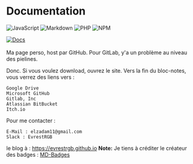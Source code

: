 # Documentation

![JavaScript](https://img.shields.io/badge/javascript-%23323330.svg?style=for-the-badge&logo=javascript&logoColor=%23F7DF1E)  ![Markdown](https://img.shields.io/badge/markdown-%23000000.svg?style=for-the-badge&logo=markdown&logoColor=white) ![PHP](https://img.shields.io/badge/php-%23777BB4.svg?style=for-the-badge&logo=php&logoColor=white) ![NPM](https://img.shields.io/badge/NPM-%23CB3837.svg?style=for-the-badge&logo=npm&logoColor=white)

[![Docs](https://img.shields.io/github/stars/EvrestRGB/EvrestRGB.github.io.svg?style=social&label=Star)](https://github.com/EvrestRGB/EvrestRGB.github.io)
<br><br>
Ma page perso, host par GitHub. Pour GitLab, y'a un problème au niveau des pielines.

Donc. Si vous voulez download, ouvrez le site. Vers la fin du bloc-notes, vous verrez des liens vers :<br>

    
    Google Drive
    Microsoft GitHub
    Gitlab, Inc
    Atlassian BitBucket
    Itch.io
        
Pour me contacter :

    E-Mail : elzadam11@gmail.com
    Slack : EvrestRGB

le blog à : https://evrestrgb.github.io
**Note:** Je tiens à créditer le créateur des badges :
[MD-Badges](https://ileriayo.github.io/markdown-badges/)

